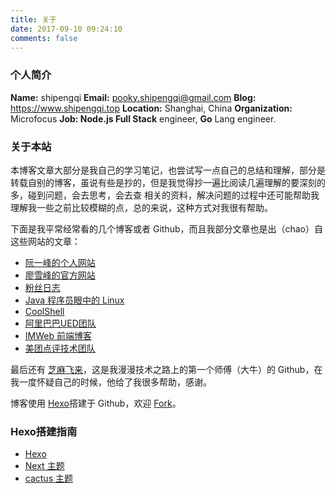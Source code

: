 ```yaml
---
title: 关于
date: 2017-09-10 09:24:10
comments: false
---
```



### 个人简介
**Name:** shipengqi
**Email:** pooky.shipengqi@gmail.com
**Blog:** https://www.shipengqi.top
**Location:** Shanghai, China
**Organization:** Microfocus
**Job: Node.js Full Stack** engineer, **Go** Lang engineer.

### 关于本站

本博客文章大部分是我自己的学习笔记，也尝试写一点自己的总结和理解，部分是转载自别的博客，虽说有些是抄的，但是我觉得抄一遍比阅读几遍理解的要深刻的多，碰到问题，会去思考，会去查
相关的资料，解决问题的过程中还可能帮助我理解我一些之前比较模糊的点，总的来说，这种方式对我很有帮助。

下面是我平常经常看的几个博客或者 Github，而且我部分文章也是出（chao）自这些网站的文章：

- [阮一峰的个人网站](http://www.ruanyifeng.com/home.html)
- [廖雪峰的官方网站](https://www.liaoxuefeng.com/)
- [粉丝日志](http://blog.fens.me/)
- [Java 程序员眼中的 Linux](https://github.com/judasn/Linux-Tutorial)
- [CoolShell](https://coolshell.cn/)
- [阿里巴巴UED团队](http://www.aliued.com/)
- [IMWeb 前端博客](http://imweb.io/topic/tab/all)
- [美团点评技术团队](https://tech.meituan.com/)

最后还有 [芝麻飞来](https://github.com/magicsky)，这是我漫漫技术之路上的第一个师傅（大牛）的 Github，在我一度怀疑自己的时候，他给了我很多帮助，感谢。

博客使用 [Hexo](https://hexo.io/zh-cn/docs/)搭建于 Github，欢迎 [Fork](https://github.com/shipengqi/shipengqi.github.io)。

### Hexo搭建指南
- [Hexo](https://hexo.io/zh-cn/docs/)
- [Next 主题](http://theme-next.iissnan.com/)
- [cactus 主题](https://github.com/probberechts/hexo-theme-cactus)

